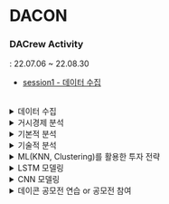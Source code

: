 # DACON

### DACrew Activity
: 22.07.06 ~ 22.08.30
- [session1 - 데이터 수집](DACrew/[투데이_1편]_금융_데이터수집💥.ipynb)

<br>
<details markdown="1">
<summary>데이터 수집</summary> 

    - 주가 데이터 수집 (pykrx, FinanceDataReader, yfinance)
    - 거시경제 데이터 수집 (Ecos API)
    - 기업 공시데이터 수집 (Dart API)
    - 금융데이터 핸들링 (shift, rolling, resample, pct_change)
    - 백테스팅 API 활용법 (Backtrader&Backtesting)
</details>

<details markdown="1">
<summary>거시경제 분석</summary>

    - 거시경제 이론 이해 (재정정책, 통화정책, 기준금리, 인플레이션 등)
    - 거시경제 지표 비교 분석 (금리, 통화량, GDP 등등)
    - 뉴스데이터&NLP활용 경기 지수 개발
    - 경기 지수 활용 경기 순환 주기 파악
</details>

<details markdown="1">
<summary>기본적 분석</summary>

    - 기업 재무제표 항목 이해 (PER, PBR, EPS 등)
    - 기본적 분석 이해
    - 기본적 분석 활용 투자전략 구현 및 백테스팅
</details>

<details markdown="1">
<summary>기술적 분석</summary>

    - 차트 기술지표 이해 (RSI, MACD, OBV 등)
    - 기술적 분석 이해
    - 캔들 차트 시각화
    - 기술적 분석 활용 투자전략 구현 및 백테스팅
</details>

<details markdown="1">
<summary>ML(KNN, Clustering)를 활용한 투자 전략</summary>

    - K-NN 알고리즘 및 군집분석 이해
    - K-NN을 활용한 투자 전략 구현
    - 군집분석을 활용한 주식 종목 분류
    - 백테스팅 및 성과 평가(기간별 주식 테마 별 수익률 비교)
</details>

<details markdown="1">
<summary>LSTM 모델링</summary>

    - LSTM 신경망 이해
    - LSTM 실습 (시계열 예측 모델)
    - LSTM 모델링 (기술지표, 재무제표 지표 등 Feature 구성 후 학습)
    - 백테스팅 및 성과평가
</details>

<details markdown="1">
<summary>CNN 모델링</summary>

    - CNN 신경망 이해
    - CNN 실습 (이미지 분석)
    - CNN 모델링 (캔들차트, 기술지표 Feature 구성 후 학습)
    - 백테스팅 및 성과평가
</details>

<details markdown="1">
<summary>데이콘 공모전 연습 or 공모전 참여</summary>

    - 주식 종료 가격 예측 경진대회
    - 2021년(제2회) NH투자증권 빅데이터 경진대회
    - 주식 종료 가격 예측 Pre Competiton(with.데이커)
    - 인공지능 비트 트레이더 경진대회 시즌3
    - 한국거래소 KRX | 금융 분석 아이디어
    - 5중 택1
</details>